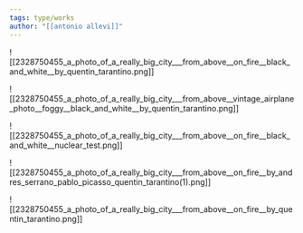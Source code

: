 ```yaml
---
tags: type/works
author: "[[antonio allevi]]"
---
```

![[2328750455_a_photo_of_a_really_big_city___from_above__on_fire__black_and_white__by_quentin_tarantino.png]]

![[2328750455_a_photo_of_a_really_big_city___from_above__vintage_airplane_photo__foggy__black_and_white__by_quentin_tarantino.png]]

![[2328750455_a_photo_of_a_really_big_city___from_above__on_fire__black_and_white__nuclear_test.png]]

![[2328750455_a_photo_of_a_really_big_city___from_above__on_fire__by_andres_serrano_pablo_picasso_quentin_tarantino(1).png]]

![[2328750455_a_photo_of_a_really_big_city___from_above__on_fire__by_quentin_tarantino.png]]